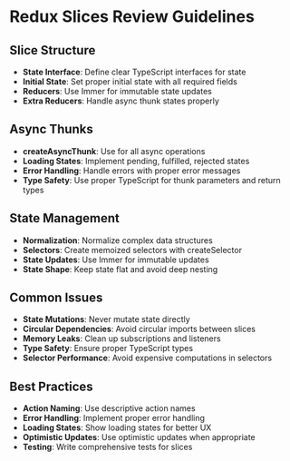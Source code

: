 # Redux Slices Review Guidelines

## Slice Structure

- **State Interface**: Define clear TypeScript interfaces for state
- **Initial State**: Set proper initial state with all required fields
- **Reducers**: Use Immer for immutable state updates
- **Extra Reducers**: Handle async thunk states properly

## Async Thunks

- **createAsyncThunk**: Use for all async operations
- **Loading States**: Implement pending, fulfilled, rejected states
- **Error Handling**: Handle errors with proper error messages
- **Type Safety**: Use proper TypeScript for thunk parameters and return types

## State Management

- **Normalization**: Normalize complex data structures
- **Selectors**: Create memoized selectors with createSelector
- **State Updates**: Use Immer for immutable updates
- **State Shape**: Keep state flat and avoid deep nesting

## Common Issues

- **State Mutations**: Never mutate state directly
- **Circular Dependencies**: Avoid circular imports between slices
- **Memory Leaks**: Clean up subscriptions and listeners
- **Type Safety**: Ensure proper TypeScript types
- **Selector Performance**: Avoid expensive computations in selectors

## Best Practices

- **Action Naming**: Use descriptive action names
- **Error Handling**: Implement proper error handling
- **Loading States**: Show loading states for better UX
- **Optimistic Updates**: Use optimistic updates when appropriate
- **Testing**: Write comprehensive tests for slices
